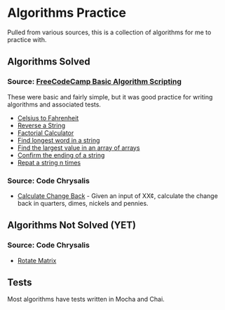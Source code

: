 # Algorithms Practice

Pulled from various sources, this is a collection of algorithms for me to practice with.

## Algorithms Solved

### Source: [FreeCodeCamp Basic Algorithm Scripting](https://www.freecodecamp.org/learn/javascript-algorithms-and-data-structures/basic-algorithm-scripting/)

These were basic and fairly simple, but it was good practice for writing algorithms and associated tests.

- [Celsius to Fahrenheit](fcc-basic-algorithms/01/01-convert-celsius-to-fahrenheit.js)
- [Reverse a String](fcc-basic-algorithms/02/02-reverse-a-string.js)
- [Factorial Calculator](fcc-basic-algorithms/03/factorialize-a-number.js)
- [Find longest word in a string](fcc-basic-algorithms/04-find-longest-word/index.js)
- [Find the largest value in an array of arrays](fcc-basic-algorithms/05-find-largest-value-in-array-of-arrays/index.js)
- [Confirm the ending of a string](fcc-basic-algorithms/06-confirm-ending/index.js)
- [Repat a string n times](fcc-basic-algorithms/07-repeat-a-string/index.js)

### Source: Code Chrysalis

- [Calculate Change Back](code-chrysalis-algorithms/loose-change/loose-change.js) - Given an input of XX¢, calculate the change back in quarters, dimes, nickels and pennies.

## Algorithms Not Solved (YET)

### Source: Code Chrysalis

- [Rotate Matrix](code-chrysalis-algorithms/rotate-matrix/rotate-matrix.js)

## Tests

Most algorithms have tests written in Mocha and Chai.

